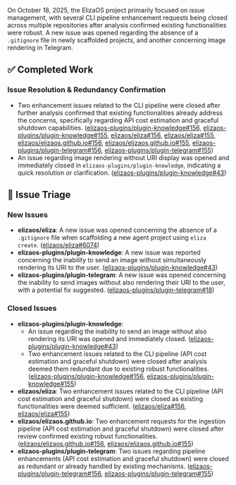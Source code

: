 On October 18, 2025, the ElizaOS project primarily focused on issue management, with several CLI pipeline enhancement requests being closed across multiple repositories after analysis confirmed existing functionalities were robust. A new issue was opened regarding the absence of a `.gitignore` file in newly scaffolded projects, and another concerning image rendering in Telegram.

## ✅ Completed Work
### Issue Resolution & Redundancy Confirmation
- Two enhancement issues related to the CLI pipeline were closed after further analysis confirmed that existing functionalities already address the concerns, specifically regarding API cost estimation and graceful shutdown capabilities. ([elizaos-plugins/plugin-knowledge#156](https://github.com/elizaos-plugins/plugin-knowledge/issues/156), [elizaos-plugins/plugin-knowledge#155](https://github.com/elizaos-plugins/plugin-knowledge/issues/155), [elizaos/eliza#156](https://github.com/elizaos/eliza/issues/156), [elizaos/eliza#155](https://github.com/elizaos/eliza/issues/155), [elizaos/elizaos.github.io#156](https://github.com/elizaos/elizaos.github.io/issues/156), [elizaos/elizaos.github.io#155](https://github.com/elizaos/elizaos.github.io/issues/155), [elizaos-plugins/plugin-telegram#156](https://github.com/elizaos-plugins/plugin-telegram/issues/156), [elizaos-plugins/plugin-telegram#155](https://github.com/elizaos-plugins/plugin-telegram/issues/155))
- An issue regarding image rendering without URI display was opened and immediately closed in `elizaos-plugins/plugin-knowledge`, indicating a quick resolution or clarification. ([elizaos-plugins/plugin-knowledge#43](https://github.com/elizaos-plugins/plugin-knowledge/issues/43))

## 🐞 Issue Triage
### New Issues
- **elizaos/eliza**: A new issue was opened concerning the absence of a `.gitignore` file when scaffolding a new agent project using `eliza create`. ([elizaos/eliza#6074](https://github.com/elizaos/eliza/issues/6074))
- **elizaos-plugins/plugin-knowledge**: A new issue was reported concerning the inability to send an image without simultaneously rendering its URI to the user. ([elizaos-plugins/plugin-knowledge#43](https://github.com/elizaos-plugins/plugin-knowledge/issues/43))
- **elizaos-plugins/plugin-telegram**: A new issue was opened concerning the inability to send images without also rendering their URI to the user, with a potential fix suggested. ([elizaos-plugins/plugin-telegram#18](https://github.com/elizaos-plugins/plugin-telegram/issues/18))

### Closed Issues
- **elizaos-plugins/plugin-knowledge**:
    - An issue regarding the inability to send an image without also rendering its URI was opened and immediately closed. ([elizaos-plugins/plugin-knowledge#43](https://github.com/elizaos-plugins/plugin-knowledge/issues/43))
    - Two enhancement issues related to the CLI pipeline (API cost estimation and graceful shutdown) were closed after analysis deemed them redundant due to existing robust functionalities. ([elizaos-plugins/plugin-knowledge#156](https://github.com/elizaos-plugins/plugin-knowledge/issues/156), [elizaos-plugins/plugin-knowledge#155](https://github.com/elizaos-plugins/plugin-knowledge/issues/155))
- **elizaos/eliza**: Two enhancement issues related to the CLI pipeline (API cost estimation and graceful shutdown) were closed as existing functionalities were deemed sufficient. ([elizaos/eliza#156](https://github.com/elizaos/eliza/issues/156), [elizaos/eliza#155](https://github.com/elizaos/eliza/issues/155))
- **elizaos/elizaos.github.io**: Two enhancement requests for the ingestion pipeline (API cost estimation and graceful shutdown) were closed after review confirmed existing robust functionalities. ([elizaos/elizaos.github.io#156](https://github.com/elizaos/elizaos.github.io/issues/156), [elizaos/elizaos.github.io#155](https://github.com/elizaos/elizaos.github.io/issues/155))
- **elizaos-plugins/plugin-telegram**: Two issues regarding pipeline enhancements (API cost estimation and graceful shutdown) were closed as redundant or already handled by existing mechanisms. ([elizaos-plugins/plugin-telegram#156](https://github.com/elizaos-plugins/plugin-telegram/issues/156), [elizaos-plugins/plugin-telegram#155](https://github.com/elizaos-plugins/plugin-telegram/issues/155))